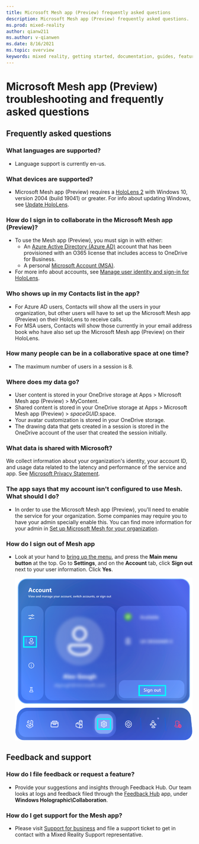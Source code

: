 ```yaml
---
title: Microsoft Mesh app (Preview) frequently asked questions
description: Microsoft Mesh app (Preview) frequently asked questions.
ms.prod: mixed-reality
author: qianw211    
ms.author: v-qianwen
ms.date: 8/16/2021
ms.topic: overview
keywords: mixed reality, getting started, documentation, guides, features, holograms
---
```

# Microsoft Mesh app (Preview) troubleshooting and frequently asked questions

## Frequently asked questions

### What languages are supported?

- Language support is currently en-us.

### What devices are supported?

- Microsoft Mesh app (Preview) requires a [HoloLens 2](/hololens/hololens2-options) with Windows 10, version 2004 (build 19041) or greater. For info about updating Windows, see [Update HoloLens](/hololens/hololens-update-hololens).

### How do I sign in to collaborate in the Microsoft Mesh app (Preview)?

- To use the Mesh app (Preview), you must sign in with either:
  - An [Azure Active Directory (Azure AD)](/azure/active-directory/) account that has been provisioned with an O365 license that includes access to OneDrive for Business.
  - A personal [Microsoft Account (MSA)](/windows/security/identity-protection/access-control/microsoft-accounts).
- For more info about accounts, see [Manage user identity and sign-in for HoloLens](/hololens/hololens-identity).

### Who shows up in my Contacts list in the app?

- For Azure AD users, Contacts will show all the users in your organization, but other users will have to set up the Microsoft Mesh app (Preview) on their HoloLens to receive calls.
- For MSA users, Contacts will show those currently in your email address book who have also set up the Microsoft Mesh app (Preview) on their HoloLens.

### How many people can be in a collaborative space at one time?

- The maximum number of users in a session is 8.

### Where does my data go?

- User content is stored in your OneDrive storage at Apps > Microsoft Mesh app (Preview) > MyContent.
- Shared content is stored in your OneDrive storage at Apps > Microsoft Mesh app (Preview) > _spaceGUID_.space.
- Your avatar customization is stored in your OneDrive storage.
- The drawing data that gets created in a session is stored in the OneDrive account of the user that created the session initially.

### What data is shared with Microsoft?

We collect information about your organization's identity, your account ID, and usage data related to the latency and performance of the service and app. See [Microsoft Privacy Statement](https://privacy.microsoft.com/privacystatement).

### The app says that my account isn't configured to use Mesh. What should I do?

- In order to use the Microsoft Mesh app (Preview), you'll need to enable the service for your organization. Some companies may require you to have your admin specially enable this. You can find more information for your admin in [Set up Microsoft Mesh for your organization](../provisioning.md).

### How do I sign out of Mesh app

- Look at your hand to [bring up the menu](use-mesh/use-mesh.md#the-hand-menu), and press the **Main menu button** at the top.  Go to **Settings**, and on the **Account** tab, click **Sign out** next to your user information.  Click **Yes**.

    <img src="media\mesh-app-sign-out.png" alt="Screenshot of the **settings** tab." width=500px>

## Feedback and support

### How do I file feedback or request a feature?

- Provide your suggestions and insights through Feedback Hub. Our team looks at logs and feedback filed through the [Feedback Hub](/hololens/hololens-feedback) app, under **Windows Holographic\Collaboration**.

### How do I get support for the Mesh app?

- Please visit [Support for business](https://support.serviceshub.microsoft.com/supportforbusiness/) and file a support ticket to get in contact with a Mixed Reality Support representative.
